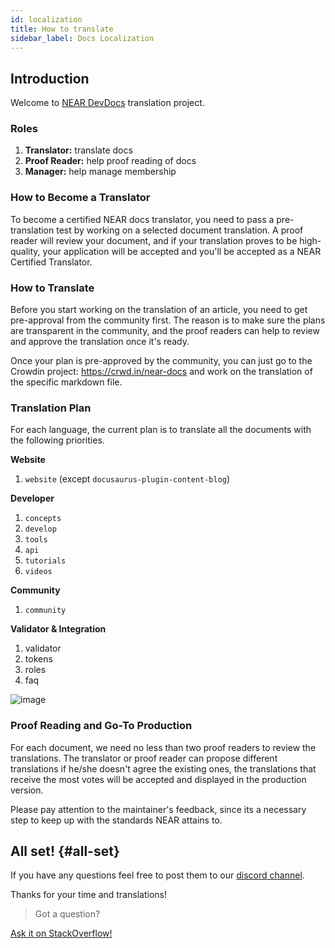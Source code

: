 ```yaml
---
id: localization
title: How to translate
sidebar_label: Docs Localization
---
```



## Introduction

Welcome to [NEAR DevDocs](https://docs.near.org/) translation project.

### Roles

1. **Translator:** translate docs
2. **Proof Reader:** help proof reading of docs
3. **Manager:** help manage membership


### How to Become a Translator

To become a certified NEAR docs translator, you need to pass a pre-translation test by working on a selected document translation. A proof reader will review your document, and if your translation proves to be high-quality, your application will be accepted and you'll be accepted as a NEAR Certified Translator.
### How to Translate

Before you start working on the translation of an article, you need to get pre-approval from the community first. The reason is to make sure the plans are transparent in the community, and the proof readers can help to review and approve the translation once it's ready.

Once your plan is pre-approved by the community, you can just go to the Crowdin project: https://crwd.in/near-docs and work on the translation of the specific markdown file.
### Translation Plan

For each language, the current plan is to translate all the documents with the following priorities.

**Website**

1. `website` (except `docusaurus-plugin-content-blog`)


**Developer**

1. `concepts`
2. `develop`
3. `tools`
4. `api`
5. `tutorials`
6. `videos`


**Community**

1. `community`


**Validator & Integration**

1. validator
2. tokens
3. roles
4. faq


![image](/docs/assets/crowdin-list.png)

### Proof Reading and Go-To Production

For each document, we need no less than two proof readers to review the translations. The translator or proof reader can propose different translations if he/she doesn't agree the existing ones, the translations that receive the most votes will be accepted and displayed in the production version.




Please pay attention to the maintainer's feedback, since its a necessary step to keep up with the standards NEAR attains to.

## All set! {#all-set}

If you have any questions feel free to post them to our [discord channel](http://near.chat).

Thanks for your time and translations!

> Got a question?
<a href="https://stackoverflow.com/questions/tagged/nearprotocol">
  <h8>Ask it on StackOverflow!</h8></a>
